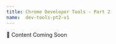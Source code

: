 ```yaml
---
title: Chrome Developer Tools - Part 2
name:  dev-tools-pt2-v1
---
```


:construction:  Content Coming Soon
